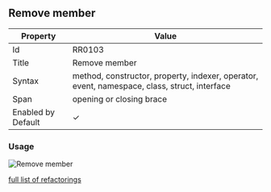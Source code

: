 ## Remove member

| Property           | Value                                                                                        |
| ------------------ | -------------------------------------------------------------------------------------------- |
| Id                 | RR0103                                                                                       |
| Title              | Remove member                                                                                |
| Syntax             | method, constructor, property, indexer, operator, event, namespace, class, struct, interface |
| Span               | opening or closing brace                                                                     |
| Enabled by Default | &#x2713;                                                                                     |

### Usage

![Remove member](../../images/refactorings/RemoveMember.png)

[full list of refactorings](Refactorings.md)